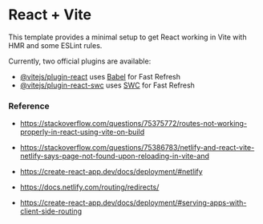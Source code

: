 # React + Vite

This template provides a minimal setup to get React working in Vite with HMR and some ESLint rules.

Currently, two official plugins are available:

- [@vitejs/plugin-react](https://github.com/vitejs/vite-plugin-react/blob/main/packages/plugin-react/README.md) uses [Babel](https://babeljs.io/) for Fast Refresh
- [@vitejs/plugin-react-swc](https://github.com/vitejs/vite-plugin-react-swc) uses [SWC](https://swc.rs/) for Fast Refresh

### Reference

- https://stackoverflow.com/questions/75375772/routes-not-working-properly-in-react-using-vite-on-build

- https://stackoverflow.com/questions/75386783/netlify-and-react-vite-netlify-says-page-not-found-upon-reloading-in-vite-and

- https://create-react-app.dev/docs/deployment/#netlify

- https://docs.netlify.com/routing/redirects/

- https://create-react-app.dev/docs/deployment/#serving-apps-with-client-side-routing
